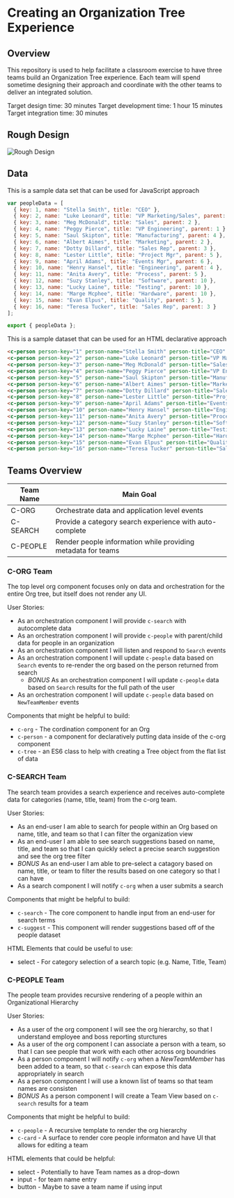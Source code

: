 # Creating an Organization Tree Experience

## Overview
This repository is used to help facilitate a classroom exercise to have three teams build an Organization Tree experience. Each team will spend sometime designing their approach and coordinate with the other teams to deliver an integrated solution.

Target design time: 30 minutes
Target development time: 1 hour 15 minutes
Target integration time: 30 minutes

## Rough Design

![Rough Design](https://i.imgur.com/6YMPCw5.png)

## Data
This is a sample data set that can be used for JavaScript approach
```javascript
var peopleData = [
  { key: 1, name: "Stella Smith", title: "CEO" },
  { key: 2, name: "Luke Leonard", title: "VP Marketing/Sales", parent: 1 },
  { key: 3, name: "Meg McDonald", title: "Sales", parent: 2 },
  { key: 4, name: "Peggy Pierce", title: "VP Engineering", parent: 1 },
  { key: 5, name: "Saul Skipton", title: "Manufacturing", parent: 4 },
  { key: 6, name: "Albert Aimes", title: "Marketing", parent: 2 },
  { key: 7, name: "Dotty Dillard", title: "Sales Rep", parent: 3 },
  { key: 8, name: "Lester Little", title: "Project Mgr", parent: 5 },
  { key: 9, name: "April Adams", title: "Events Mgr", parent: 6 },
  { key: 10, name: "Henry Hansel", title: "Engineering", parent: 4 },
  { key: 11, name: "Anita Avery", title: "Process", parent: 5 },
  { key: 12, name: "Suzy Stanley", title: "Software", parent: 10 },
  { key: 13, name: "Lucky Laine", title: "Testing", parent: 10 },
  { key: 14, name: "Marge Mcphee", title: "Hardware", parent: 10 },
  { key: 15, name: "Evan Elpus", title: "Quality", parent: 5 },
  { key: 16, name: "Teresa Tucker", title: "Sales Rep", parent: 3 }
];

export { peopleData };
```

This is a sample dataset that can be used for an HTML declarative approach
```html
<c-person person-key="1" person-name="Stella Smith" person-title="CEO" person-team="" person-boss=""></c-person>
<c-person person-key="2" person-name="Luke Leonard" person-title="VP Marketing/Sales" person-team="" person-boss="1"></c-person>
<c-person person-key="3" person-name="Meg McDonald" person-title="Sales" person-team="" person-boss="2"></c-person>
<c-person person-key="4" person-name="Peggy Pierce" person-title="VP Engineering" person-team="" person-boss="1"></c-person>
<c-person person-key="5" person-name="Saul Skipton" person-title="Manufacturing" person-team="" person-boss="4"></c-person>
<c-person person-key="6" person-name="Albert Aimes" person-title="Marketing" person-team="" person-boss="2"></c-person>
<c-person person-key="7" person-name="Dotty Dillard" person-title="Sales Rep" person-team="" person-boss="3"></c-person>
<c-person person-key="8" person-name="Lester Little" person-title="Project Mgr" person-team="" person-boss="5"></c-person>
<c-person person-key="9" person-name="April Adams" person-title="Events Mgr" person-team="" person-boss="6"></c-person>
<c-person person-key="10" person-name="Henry Hansel" person-title="Engineering" person-team="" person-boss="4"></c-person>
<c-person person-key="11" person-name="Anita Avery" person-title="Process" person-team="" person-boss="5"></c-person>
<c-person person-key="12" person-name="Suzy Stanley" person-title="Software" person-team="" person-boss="10"></c-person>
<c-person person-key="13" person-name="Lucky Laine" person-title="Testing" person-team="" person-boss="10"></c-person>
<c-person person-key="14" person-name="Marge Mcphee" person-title="Hardware" person-team="" person-boss="10"></c-person>
<c-person person-key="15" person-name="Evan Elpus" person-title="Quality" person-team="" person-boss="5"></c-person>
<c-person person-key="16" person-name="Teresa Tucker" person-title="Sales Rep" person-team="" person-boss="3"></c-person>
```

## Teams Overview

| Team Name | Main Goal                                                    |
| --------- | ------------------------------------------------------------ |
| C-ORG     | Orchestrate data and application level events                |
| C-SEARCH  | Provide a category search experience with auto-complete      |
| C-PEOPLE  | Render people information while providing metadata for teams |

### C-ORG Team

The top level org component focuses only on data and orchestration for the entire Org tree, but itself does not render any UI.

User Stories:
* As an orchestration component I will provide `c-search` with autocomplete data
* As an orchestration component I will provide `c-people` with parent/child data for people in an organization
* As an orchestration component I will listen and respond to `Search` events
* As an orchestration component I will update `c-people` data based on `Search` events to re-render the org based on the person returned from search
  * *BONUS* As an orchestration component I will update `c-people` data based on `Search` results for the full path of the user
* As an orchestration component I will update `c-people` data based on `NewTeamMember` events

Components that might be helpful to build:
* `c-org` - The cordination component for an Org
* `c-person` - a component for declaratively putting data inside of the c-org component
* `c-tree` - an ES6 class to help with creating a Tree object from the flat list of data

### C-SEARCH Team

The search team provides a search experience and receives auto-complete data for categories (name, title, team) from the c-org team.

User Stories:
* As an end-user I am able to search for people within an Org based on name, title, and team so that I can filter the organization view
* As an end-user I am able to see search suggestions based on name, title, and team so that I can quickly select a precise search suggestion and see the org tree filter
* *BONUS* As an end-user I am able to pre-select a catagory based on name, title, or team to filter the results based on one category so that I can have 
* As a search component I will notify `c-org` when a user submits a search

Components that might be helpful to build:
* `c-search` - The core component to handle input from an end-user for search terms
* `c-suggest` - This component will render suggestions based off of the people dataset 

HTML Elements that could be useful to use:
* select - For category selection of a search topic (e.g. Name, Title, Team)

### C-PEOPLE Team

The people team provides recursive rendering of a people within an Organizational Hierarchy

User Stories:
* As a user of the org component I will see the org hierarchy, so that I understand employee and boss reporting sturctures
* As a user of the org component I can associate a person with a team, so that I can see people that work with each other across org boundries
* As a person component I will notify `c-org` when a *NewTeamMember* has been added to a team, so that `c-search` can expose this data appropriately in search
* As a person component I will use a known list of teams so that team names are consisten
* *BONUS* As a person component I will create a Team View based on `c-search` results for a team

Components that might be helpful to build:
* `c-people` - A recursive template to render the org hierarchy
* `c-card` - A surface to render core people informaton and have UI that allows for editing a team

HTML elements that could be helpful:
* select - Potentially to have Team names as a drop-down
* input - for team name entry
* button - Maybe to save a team name if using input